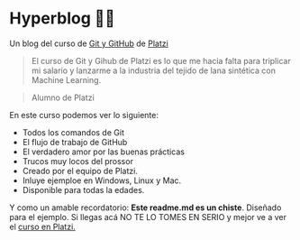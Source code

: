 # Hyperblog 💜😎
Un blog del curso de [Git y GitHub](https://platzi.com/clases/git-github/ "Git y GitHub") de [Platzi](https://platzi.com/home "Platzi")
> El curso de Git y Gihub de Platzi es lo que me hacia falta para triplicar mi salario y lanzarme a la industria del tejido de lana sintética con Machine Learning.

> Alumno de Platzi

En este curso podemos ver lo siguiente:
- Todos los comandos de Git
- El flujo de trabajo de GitHub
- El verdadero amor por las buenas prácticas
- Trucos muy locos del prossor
- Creado por el equipo de Platzi.
- Inluye ejemploe en Windows, Linux y Mac.
- Disponible para todas la edades.

Y como un amable recordatorio: **Este readme.md es un chiste**. Diseñado para el ejemplo. Si llegas acá NO TE LO TOMES EN SERIO y mejor ve a ver el [curso en Platzi.](https://platzi.com/clases/git-github/ "curso en Platzi.")

